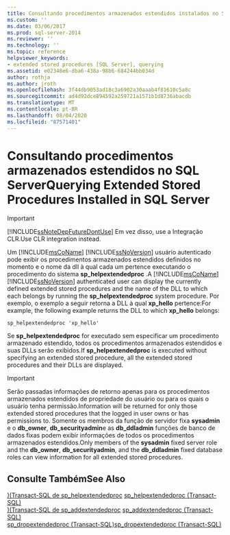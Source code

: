 ```yaml
---
title: Consultando procedimentos armazenados estendidos instalados no SQL Server | Microsoft Docs
ms.custom: ''
ms.date: 03/06/2017
ms.prod: sql-server-2014
ms.reviewer: ''
ms.technology: ''
ms.topic: reference
helpviewer_keywords:
- extended stored procedures [SQL Server], querying
ms.assetid: e02348e6-dba6-438a-98b6-684244bb034d
author: rothja
ms.author: jroth
ms.openlocfilehash: 3f44db9053ad18c3a6902a30aaab4f81610c5a8c
ms.sourcegitcommit: ad4d92dce894592a259721a1571b1d8736abacdb
ms.translationtype: MT
ms.contentlocale: pt-BR
ms.lasthandoff: 08/04/2020
ms.locfileid: "87571401"
---
```

# <a name="querying-extended-stored-procedures-installed-in-sql-server"></a><span data-ttu-id="fe161-102">Consultando procedimentos armazenados estendidos no SQL Server</span><span class="sxs-lookup"><span data-stu-id="fe161-102">Querying Extended Stored Procedures Installed in SQL Server</span></span>
    
> [!IMPORTANT]  
>  [!INCLUDE[ssNoteDepFutureDontUse](../../includes/ssnotedepfuturedontuse-md.md)] <span data-ttu-id="fe161-103">Em vez disso, use a Integração CLR.</span><span class="sxs-lookup"><span data-stu-id="fe161-103">Use CLR integration instead.</span></span>  
  
 <span data-ttu-id="fe161-104">Um [!INCLUDE[msCoName](../../includes/msconame-md.md)] [!INCLUDE[ssNoVersion](../../includes/ssnoversion-md.md)] usuário autenticado pode exibir os procedimentos armazenados estendidos definidos no momento e o nome da dll à qual cada um pertence executando o procedimento do sistema **sp_helpextendedproc** .</span><span class="sxs-lookup"><span data-stu-id="fe161-104">A [!INCLUDE[msCoName](../../includes/msconame-md.md)] [!INCLUDE[ssNoVersion](../../includes/ssnoversion-md.md)] authenticated user can display the currently defined extended stored procedures and the name of the DLL to which each belongs by running the **sp_helpextendedproc** system procedure.</span></span> <span data-ttu-id="fe161-105">Por exemplo, o exemplo a seguir retorna a DLL à qual **xp_hello** pertence:</span><span class="sxs-lookup"><span data-stu-id="fe161-105">For example, the following example returns the DLL to which **xp_hello** belongs:</span></span>  
  
```  
sp_helpextendedproc 'xp_hello'  
```  
  
 <span data-ttu-id="fe161-106">Se **sp_helpextendedproc** for executado sem especificar um procedimento armazenado estendido, todos os procedimentos armazenados estendidos e suas DLLs serão exibidos.</span><span class="sxs-lookup"><span data-stu-id="fe161-106">If **sp_helpextendedproc** is executed without specifying an extended stored procedure, all the extended stored procedures and their DLLs are displayed.</span></span>  
  
> [!IMPORTANT]  
>  <span data-ttu-id="fe161-107">Serão passadas informações de retorno apenas para os procedimentos armazenados estendidos de propriedade do usuário ou para os quais o usuário tenha permissão.</span><span class="sxs-lookup"><span data-stu-id="fe161-107">Information will be returned for only those extended stored procedures that the logged in user owns or has permissions to.</span></span> <span data-ttu-id="fe161-108">Somente os membros da função de servidor fixa **sysadmin** e o **db_owner**, **db_securityadmin**e as **db_ddladmin** funções de banco de dados fixas podem exibir informações de todos os procedimentos armazenados estendidos.</span><span class="sxs-lookup"><span data-stu-id="fe161-108">Only members of the **sysadmin** fixed server role and the **db_owner**, **db_securityadmin**, and the **db_ddladmin** fixed database roles can view information for all extended stored procedures.</span></span>  
  
## <a name="see-also"></a><span data-ttu-id="fe161-109">Consulte Também</span><span class="sxs-lookup"><span data-stu-id="fe161-109">See Also</span></span>  
 <span data-ttu-id="fe161-110">[&#41;&#40;Transact-SQL de sp_helpextendedproc](/sql/relational-databases/system-stored-procedures/sp-helpextendedproc-transact-sql) </span><span class="sxs-lookup"><span data-stu-id="fe161-110">[sp_helpextendedproc &#40;Transact-SQL&#41;](/sql/relational-databases/system-stored-procedures/sp-helpextendedproc-transact-sql) </span></span>  
 <span data-ttu-id="fe161-111">[&#41;&#40;Transact-SQL de sp_addextendedproc](/sql/relational-databases/system-stored-procedures/sp-addextendedproc-transact-sql) </span><span class="sxs-lookup"><span data-stu-id="fe161-111">[sp_addextendedproc &#40;Transact-SQL&#41;](/sql/relational-databases/system-stored-procedures/sp-addextendedproc-transact-sql) </span></span>  
 [<span data-ttu-id="fe161-112">sp_dropextendedproc &#40;Transact-SQL&#41;</span><span class="sxs-lookup"><span data-stu-id="fe161-112">sp_dropextendedproc &#40;Transact-SQL&#41;</span></span>](/sql/relational-databases/system-stored-procedures/sp-dropextendedproc-transact-sql)  
  
  
